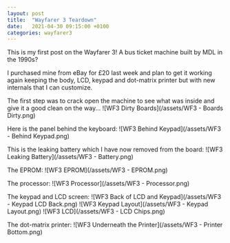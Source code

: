 ```yaml
---
layout: post
title:  "Wayfarer 3 Teardown"
date:   2021-04-30 09:15:00 +0100
categories: wayfarer3
---
```

This is my first post on the Wayfarer 3! A bus ticket machine built by MDL in the 1990s?

I purchased mine from eBay for £20 last week and plan to get it working again keeping the body, LCD, keypad and dot-matrix printer but with new internals that I can customize.

The first step was to crack open the machine to see what was inside and give it a good clean on the way...
![WF3 Dirty Boards](/assets/WF3 - Boards Dirty.png)

Here is the panel behind the keyboard:
![WF3 Behind Keypad](/assets/WF3 - Behind Keypad.png)

This is the leaking battery which I have now removed from the board:
![WF3 Leaking Battery](/assets/WF3 - Battery.png)

The EPROM:
![WF3 EPROM](/assets/WF3 - EPROM.png)

The processor:
![WF3 Processor](/assets/WF3 - Processor.png)

The keypad and LCD screen:
![WF3 Back of LCD and Keypad](/assets/WF3 - Keypad LCD Back.png)
![WF3 Keypad Layout](/assets/WF3 - Keypad Layout.png)
![WF3 LCD](/assets/WF3 - LCD Chips.png)

The dot-matrix printer:
![WF3 Underneath the Printer](/assets/WF3 - Printer Bottom.png)
